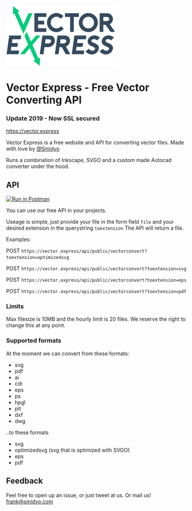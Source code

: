 <img alt="Logo" src="onlight.png" width=300>

# Vector Express - Free Vector Converting API
### Update 2019 - Now SSL secured

https://vector.express

Vector Express is a free website and API for converting vector files. Made with love by [@Smidyo](https://twitter.com/smidyo)

Runs a combination of Inkscape, SVGO and a custom made Autocad converter under the hood.

## API

[![Run in Postman](https://run.pstmn.io/button.svg)](https://app.getpostman.com/run-collection/0f29a3f11f39cae080da)

You can use our free API in your projects.

Useage is simple, just provide your file in the form field `file` and your desired extension in the querystring `toextension` The API will return a file.

Examples:

POST `https://vector.express/api/public/vectorconvert?toextension=optimizedsvg`

POST `https://vector.express/api/public/vectorconvert?toextension=svg`

POST `https://vector.express/api/public/vectorconvert?toextension=eps`

POST `https://vector.express/api/public/vectorconvert?toextension=pdf`


### Limits

Max filesize is 10MB and the hourly limit is 20 files. We reserve the right to change this at any point.


### Supported formats

At the moment we can convert from these formats:

- svg
- pdf
- ai
- cdr
- eps
- ps
- hpgl
- plt
- dxf
- dwg

..to these formats

- svg
- optimizedsvg (svg that is optimized with SVGO)
- eps
- pdf

## Feedback

Feel free to open up an issue, or just tweet at us. Or mail us! frank@smidyo.com  
